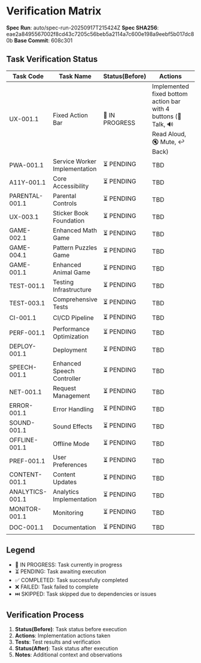 # Verification Matrix

**Spec Run**: auto/spec-run-20250917T215424Z
**Spec SHA256**: eae2a8495567002f8cd43c7205c56beb5a2114a7c600e198a9eebf5b017dc80b
**Base Commit**: 608c301

## Task Verification Status

| Task Code | Task Name | Status(Before) | Actions | Status(After) | Notes |
|-----------|-----------|----------------|---------|----------------|-------|
| UX-001.1 | Fixed Action Bar | 🔄 IN PROGRESS | Implemented fixed bottom action bar with 4 buttons (🎤 Talk, 🔊 Read Aloud, 🔇 Mute, ↩️ Back) | ✅ Build successful | ✅ COMPLETED | Added CSS styling with 48x48px tap targets, state management, keyboard navigation, and responsive design |
| PWA-001.1 | Service Worker Implementation | ⏳ PENDING | TBD | TBD | TBD | |
| A11Y-001.1 | Core Accessibility | ⏳ PENDING | TBD | TBD | TBD | |
| PARENTAL-001.1 | Parental Controls | ⏳ PENDING | TBD | TBD | TBD | |
| UX-003.1 | Sticker Book Foundation | ⏳ PENDING | TBD | TBD | TBD | |
| GAME-002.1 | Enhanced Math Game | ⏳ PENDING | TBD | TBD | TBD | |
| GAME-004.1 | Pattern Puzzles Game | ⏳ PENDING | TBD | TBD | TBD | |
| GAME-001.1 | Enhanced Animal Game | ⏳ PENDING | TBD | TBD | TBD | |
| TEST-001.1 | Testing Infrastructure | ⏳ PENDING | TBD | TBD | TBD | |
| TEST-003.1 | Comprehensive Tests | ⏳ PENDING | TBD | TBD | TBD | |
| CI-001.1 | CI/CD Pipeline | ⏳ PENDING | TBD | TBD | TBD | |
| PERF-001.1 | Performance Optimization | ⏳ PENDING | TBD | TBD | TBD | |
| DEPLOY-001.1 | Deployment | ⏳ PENDING | TBD | TBD | TBD | |
| SPEECH-001.1 | Enhanced Speech Controller | ⏳ PENDING | TBD | TBD | TBD | |
| NET-001.1 | Request Management | ⏳ PENDING | TBD | TBD | TBD | |
| ERROR-001.1 | Error Handling | ⏳ PENDING | TBD | TBD | TBD | |
| SOUND-001.1 | Sound Effects | ⏳ PENDING | TBD | TBD | TBD | |
| OFFLINE-001.1 | Offline Mode | ⏳ PENDING | TBD | TBD | TBD | |
| PREF-001.1 | User Preferences | ⏳ PENDING | TBD | TBD | TBD | |
| CONTENT-001.1 | Content Updates | ⏳ PENDING | TBD | TBD | TBD | |
| ANALYTICS-001.1 | Analytics Implementation | ⏳ PENDING | TBD | TBD | TBD | |
| MONITOR-001.1 | Monitoring | ⏳ PENDING | TBD | TBD | TBD | |
| DOC-001.1 | Documentation | ⏳ PENDING | TBD | TBD | TBD | |

## Legend
- 🔄 IN PROGRESS: Task currently in progress
- ⏳ PENDING: Task awaiting execution
- ✅ COMPLETED: Task successfully completed
- ❌ FAILED: Task failed to complete
- ⏭️ SKIPPED: Task skipped due to dependencies or issues

## Verification Process
1. **Status(Before)**: Task status before execution
2. **Actions**: Implementation actions taken
3. **Tests**: Test results and verification
4. **Status(After)**: Task status after execution
5. **Notes**: Additional context and observations